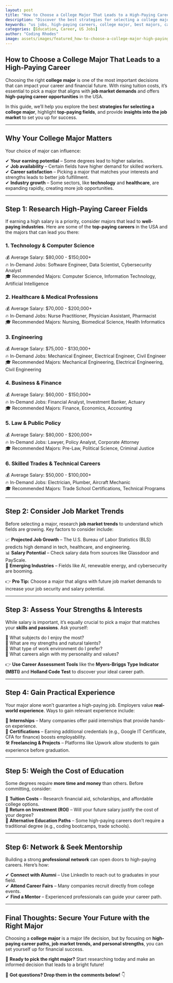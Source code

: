 ```yaml
---
layout: post
title: "How to Choose a College Major That Leads to a High-Paying Career"
description: "Discover the best strategies for selecting a college major that leads to a lucrative career. Explore high-paying fields, job market trends, and in-demand skills."
keywords: "us jobs, high-paying careers, college major, best majors, career planning, job market, education"
categories: [Education, Career, US Jobs]
author: "Coding Rhodes"
image: assets/images/featured_how-to-choose-a-college-major-high-paying-career.webp
---
```


## **How to Choose a College Major That Leads to a High-Paying Career**

Choosing the right **college major** is one of the most important decisions that can impact your career and financial future. With rising tuition costs, it’s essential to pick a major that aligns with **job market demands** and offers **high-paying career opportunities** in the USA.

In this guide, we’ll help you explore the best **strategies for selecting a college major**, highlight **top-paying fields**, and provide **insights into the job market** to set you up for success.

---

## **Why Your College Major Matters**

Your choice of major can influence:

✔ **Your earning potential** – Some degrees lead to higher salaries.  
✔ **Job availability** – Certain fields have higher demand for skilled workers.  
✔ **Career satisfaction** – Picking a major that matches your interests and strengths leads to better job fulfillment.  
✔ **Industry growth** – Some sectors, like **technology** and **healthcare**, are expanding rapidly, creating more job opportunities.  

---

## **Step 1: Research High-Paying Career Fields**

If earning a high salary is a priority, consider majors that lead to **well-paying industries**. Here are some of the **top-paying careers** in the USA and the majors that can lead you there:

### **1. Technology & Computer Science**  
💰 Average Salary: $80,000 - $150,000+  
🔥 In-Demand Jobs: Software Engineer, Data Scientist, Cybersecurity Analyst  
🎓 Recommended Majors: Computer Science, Information Technology, Artificial Intelligence  

### **2. Healthcare & Medical Professions**  
💰 Average Salary: $70,000 - $200,000+  
🔥 In-Demand Jobs: Nurse Practitioner, Physician Assistant, Pharmacist  
🎓 Recommended Majors: Nursing, Biomedical Science, Health Informatics  

### **3. Engineering**  
💰 Average Salary: $75,000 - $130,000+  
🔥 In-Demand Jobs: Mechanical Engineer, Electrical Engineer, Civil Engineer  
🎓 Recommended Majors: Mechanical Engineering, Electrical Engineering, Civil Engineering  

### **4. Business & Finance**  
💰 Average Salary: $60,000 - $150,000+  
🔥 In-Demand Jobs: Financial Analyst, Investment Banker, Actuary  
🎓 Recommended Majors: Finance, Economics, Accounting  

### **5. Law & Public Policy**  
💰 Average Salary: $80,000 - $200,000+  
🔥 In-Demand Jobs: Lawyer, Policy Analyst, Corporate Attorney  
🎓 Recommended Majors: Pre-Law, Political Science, Criminal Justice  

### **6. Skilled Trades & Technical Careers**  
💰 Average Salary: $50,000 - $100,000+  
🔥 In-Demand Jobs: Electrician, Plumber, Aircraft Mechanic  
🎓 Recommended Majors: Trade School Certifications, Technical Programs  

---

## **Step 2: Consider Job Market Trends**

Before selecting a major, research **job market trends** to understand which fields are growing. Key factors to consider include:

📈 **Projected Job Growth** – The U.S. Bureau of Labor Statistics (BLS) predicts high demand in tech, healthcare, and engineering.  
📊 **Salary Potential** – Check salary data from sources like Glassdoor and PayScale.  
🎯 **Emerging Industries** – Fields like AI, renewable energy, and cybersecurity are booming.  

👉 **Pro Tip:** Choose a major that aligns with future job market demands to increase your job security and salary potential.

---

## **Step 3: Assess Your Strengths & Interests**

While salary is important, it’s equally crucial to pick a major that matches your **skills and passions**. Ask yourself:

🔹 What subjects do I enjoy the most?  
🔹 What are my strengths and natural talents?  
🔹 What type of work environment do I prefer?  
🔹 What careers align with my personality and values?  

👉 **Use Career Assessment Tools** like the **Myers-Briggs Type Indicator (MBTI)** and **Holland Code Test** to discover your ideal career path.

---

## **Step 4: Gain Practical Experience**

Your major alone won’t guarantee a high-paying job. Employers value **real-world experience**. Ways to gain relevant experience include:

💼 **Internships** – Many companies offer paid internships that provide hands-on experience.  
📖 **Certifications** – Earning additional credentials (e.g., Google IT Certificate, CFA for finance) boosts employability.  
🛠 **Freelancing & Projects** – Platforms like Upwork allow students to gain experience before graduation.  

---

## **Step 5: Weigh the Cost of Education**

Some degrees require **more time and money** than others. Before committing, consider:

📌 **Tuition Costs** – Research financial aid, scholarships, and affordable college options.  
📌 **Return on Investment (ROI)** – Will your future salary justify the cost of your degree?  
📌 **Alternative Education Paths** – Some high-paying careers don’t require a traditional degree (e.g., coding bootcamps, trade schools).  

---

## **Step 6: Network & Seek Mentorship**

Building a strong **professional network** can open doors to high-paying careers. Here’s how:

✔ **Connect with Alumni** – Use LinkedIn to reach out to graduates in your field.  
✔ **Attend Career Fairs** – Many companies recruit directly from college events.  
✔ **Find a Mentor** – Experienced professionals can guide your career path.  

---

## **Final Thoughts: Secure Your Future with the Right Major**

Choosing a **college major** is a major life decision, but by focusing on **high-paying career paths, job market trends, and personal strengths**, you can set yourself up for financial success.

🚀 **Ready to pick the right major?** Start researching today and make an informed decision that leads to a bright future!

💬 **Got questions? Drop them in the comments below!** 👇

